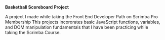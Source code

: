 <b>Basketball Scoreboard Project</b>

A project I made while taking the Front End Developer Path on Scrimba Pro Membership
This projects incororates basic JavaScript functions, variables, and DOM manipulation fundamentals that I have been practicing 
while taking the Scrimba Course.
